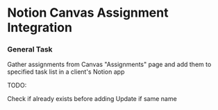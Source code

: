 # Notion Canvas Assignment Integration

### General Task

Gather assignments from Canvas "Assignments" page and add them to specified task list in a client's Notion app

TODO:

Check if already exists before adding
Update if same name
